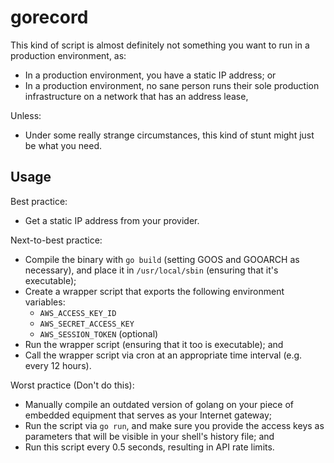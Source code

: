 # gorecord
This kind of script is almost definitely not something you want to run in a
production environment, as:

* In a production environment, you have a static IP address; or
* In a production environment, no sane person runs their sole production
infrastructure on a network that has an address lease,

Unless:

* Under some really strange circumstances, this kind of stunt might just be what
you need.

## Usage

Best practice:

* Get a static IP address from your provider.

Next-to-best practice:

* Compile the binary with `go build` (setting GOOS and GOOARCH as necessary),
and place it in `/usr/local/sbin` (ensuring that it's executable);
* Create a wrapper script that exports the following environment variables:
  * `AWS_ACCESS_KEY_ID`
  * `AWS_SECRET_ACCESS_KEY`
  * `AWS_SESSION_TOKEN` (optional)
* Run the wrapper script (ensuring that it too is executable); and
* Call the wrapper script via cron at an appropriate time interval (e.g. every
12 hours).

Worst practice (Don't do this):

* Manually compile an outdated version of golang on your piece of embedded
equipment that serves as your Internet gateway;
* Run the script via `go run`, and make sure you provide the access keys as
parameters that will be visible in your shell's history file; and
* Run this script every 0.5 seconds, resulting in API rate limits.

